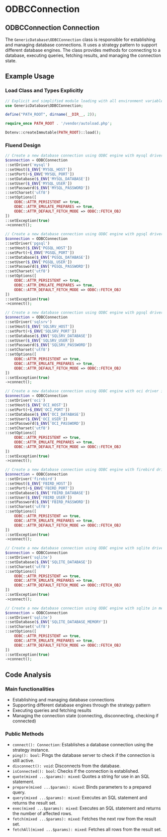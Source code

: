# ODBCConnection

## ODBCConnection Connection

The `GenericDatabase\ODBCConnection` class is responsible for establishing and managing database connections. It uses a strategy pattern to support different database engines. The class provides methods for connecting to a database, executing queries, fetching results, and managing the connection state.

## Example Usage

### Load Class and Types Explicitly

```php
// Explicit and simplified module loading with all environment variables
use GenericDatabase\ODBCConnection;

define("PATH_ROOT", dirname(__DIR__, 2));

require_once PATH_ROOT . '/vendor/autoload.php';

Dotenv::createImmutable(PATH_ROOT)::load();
```

### Fluend Design

```php
// Create a new database connection using ODBC engine with mysql driver in the fluent design format
$connection = ODBCConnection
::setDriver('mysql')
::setHost($_ENV['MYSQL_HOST'])
::setPort(+$_ENV['MYSQL_PORT'])
::setDatabase($_ENV['MYSQL_DATABASE'])
::setUser($_ENV['MYSQL_USER'])
::setPassword($_ENV['MYSQL_PASSWORD'])
::setCharset('utf8')
::setOptions([
    ODBC::ATTR_PERSISTENT => true,
    ODBC::ATTR_EMULATE_PREPARES => true,
    ODBC::ATTR_DEFAULT_FETCH_MODE => ODBC::FETCH_OBJ
])
::setException(true)
->connect();
```

```php
// Create a new database connection using ODBC engine with pgsql driver in the fluent design format
$connection = ODBCConnection
::setDriver('pgsql')
::setHost($_ENV['PGSQL_HOST'])
::setPort(+$_ENV['PGSQL_PORT'])
::setDatabase($_ENV['PGSQL_DATABASE'])
::setUser($_ENV['PGSQL_USER'])
::setPassword($_ENV['PGSQL_PASSWORD'])
::setCharset('utf8')
::setOptions([
    ODBC::ATTR_PERSISTENT => true,
    ODBC::ATTR_EMULATE_PREPARES => true,
    ODBC::ATTR_DEFAULT_FETCH_MODE => ODBC::FETCH_OBJ
])
::setException(true)
->connect();
```

```php
// Create a new database connection using ODBC engine with pgsql driver in the fluent design format
$connection = ODBCConnection
::setDriver('sqlsrv')
::setHost($_ENV['SQLSRV_HOST'])
::setPort(+$_ENV['SQLSRV_PORT'])
::setDatabase($_ENV['SQLSRV_DATABASE'])
::setUser($_ENV['SQLSRV_USER'])
::setPassword($_ENV['SQLSRV_PASSWORD'])
::setCharset('utf8')
::setOptions([
    ODBC::ATTR_PERSISTENT => true,
    ODBC::ATTR_EMULATE_PREPARES => true,
    ODBC::ATTR_DEFAULT_FETCH_MODE => ODBC::FETCH_OBJ
])
::setException(true)
->connect();
```

```php
// Create a new database connection using ODBC engine with oci driver in the fluent design format
$connection = ODBCConnection
::setDriver('oci')
::setHost($_ENV['OCI_HOST'])
::setPort(+$_ENV['OCI_PORT'])
::setDatabase($_ENV['OCI_DATABASE'])
::setUser($_ENV['OCI_USER'])
::setPassword($_ENV['OCI_PASSWORD'])
::setCharset('utf8')
::setOptions([
    ODBC::ATTR_PERSISTENT => true,
    ODBC::ATTR_EMULATE_PREPARES => true,
    ODBC::ATTR_DEFAULT_FETCH_MODE => ODBC::FETCH_OBJ
])
::setException(true)
->connect();
```

```php
// Create a new database connection using ODBC engine with firebird driver in the fluent design format
$connection = ODBCConnection
::setDriver('firebird')
::setHost($_ENV['FBIRD_HOST'])
::setPort(+$_ENV['FBIRD_PORT'])
::setDatabase($_ENV['FBIRD_DATABASE'])
::setUser($_ENV['FBIRD_USER'])
::setPassword($_ENV['FBIRD_PASSWORD'])
::setCharset('utf8')
::setOptions([
    ODBC::ATTR_PERSISTENT => true,
    ODBC::ATTR_EMULATE_PREPARES => true,
    ODBC::ATTR_DEFAULT_FETCH_MODE => ODBC::FETCH_OBJ
])
::setException(true)
->connect();
```

```php
// Create a new database connection using ODBC engine with sqlite driver in the fluent design format
$connection = ODBCConnection
::setDriver('sqlite')
::setDatabase($_ENV['SQLITE_DATABASE'])
::setCharset('utf8')
::setOptions([
    ODBC::ATTR_PERSISTENT => true,
    ODBC::ATTR_EMULATE_PREPARES => true,
    ODBC::ATTR_DEFAULT_FETCH_MODE => ODBC::FETCH_OBJ
])
::setException(true)
->connect();
```

```php
// Create a new database connection using ODBC engine with sqlite in memory driver in the fluent design format
$connection = ODBCConnection
::setDriver('sqlite')
::setDatabase($_ENV['SQLITE_DATABASE_MEMORY'])
::setCharset('utf8')
::setOptions([
    ODBC::ATTR_PERSISTENT => true,
    ODBC::ATTR_EMULATE_PREPARES => true,
    ODBC::ATTR_DEFAULT_FETCH_MODE => ODBC::FETCH_OBJ
])
::setException(true)
->connect();
```

## Code Analysis

### Main functionalities

- Establishing and managing database connections
- Supporting different database engines through the strategy pattern
- Executing queries and fetching results
- Managing the connection state (connecting, disconnecting, checking if connected)

### Public Methods

- `connect(): Connection`: Establishes a database connection using the strategy instance.
- `ping(): bool`: Pings the database server to check if the connection is still active.
- `disconnect(): void`: Disconnects from the database.
- `isConnected(): bool`: Checks if the connection is established.
- `quote(mixed ...$params): mixed`: Quotes a string for use in an SQL statement.
- `prepare(mixed ...$params): mixed`: Binds parameters to a prepared query.
- `query(mixed ...$params): mixed`: Executes an SQL statement and returns the result set.
- `exec(mixed ...$params): mixed`: Executes an SQL statement and returns the number of affected rows.
- `fetch(mixed ...$params): mixed`: Fetches the next row from the result set.
- `fetchAll(mixed ...$params): mixed`: Fetches all rows from the result set.
